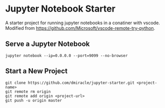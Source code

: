 # Jupyter Notebook Starter

A starter project for running jupyter notebooks in a conatiner with vscode. Modified from https://github.com/Microsoft/vscode-remote-try-python.

## Serve a Jupyter Notebook
```
jupyter notebook --ip=0.0.0.0 --port=9099 --no-browser
```

## Start a New Project
```
git clone https://github.com/dmiracle/jupyter-starter.git <project-name>
git remote rm origin
git remote add origin <project-url>
git push -u origin master
```